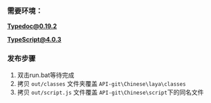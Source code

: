 ### 需要环境：

**Typedoc@0.19.2**

**TypeScript@4.0.3**



### 发布步骤

1. 双击run.bat等待完成
2. 拷贝 `out/classes` 文件夹覆盖 `API-git\Chinese\laya\classes`
3. 拷贝 `out/script.js` 文件覆盖 `API-git\Chinese\script`下的同名文件



